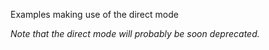 Examples making use of the direct mode

*Note that the direct mode will probably be soon deprecated.*

